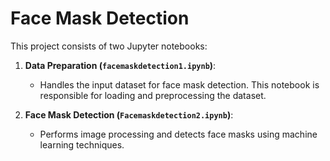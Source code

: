 # Face Mask Detection

This project consists of two Jupyter notebooks:

1. **Data Preparation (`facemaskdetection1.ipynb`)**:
   - Handles the input dataset for face mask detection. This notebook is responsible for loading and preprocessing the dataset.

2. **Face Mask Detection (`Facemaskdetection2.ipynb`)**:
   - Performs image processing and detects face masks using machine learning techniques.



